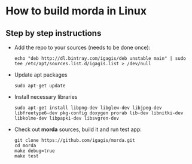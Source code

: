 # How to build morda in Linux #

## Step by step instructions ##
- Add the repo to your sources (needs to be done once):
	
	```
	echo "deb http://dl.bintray.com/igagis/deb unstable main" | sudo tee /etc/apt/sources.list.d/igagis.list > /dev/null
	```

- Update apt packages
	
	```
	sudo apt-get update
	```

- Install necessary libraries
	
	```
	sudo apt-get install libpng-dev libglew-dev libjpeg-dev libfreetype6-dev pkg-config doxygen prorab lib-dev libnitki-dev libkolme-dev libpapki-dev libsvgren-dev
	```

- Check out **morda** sources, build it and run test app:
	```
	git clone https://github.com/igagis/morda.git
	cd morda
	make debug=true
	make test
	```
